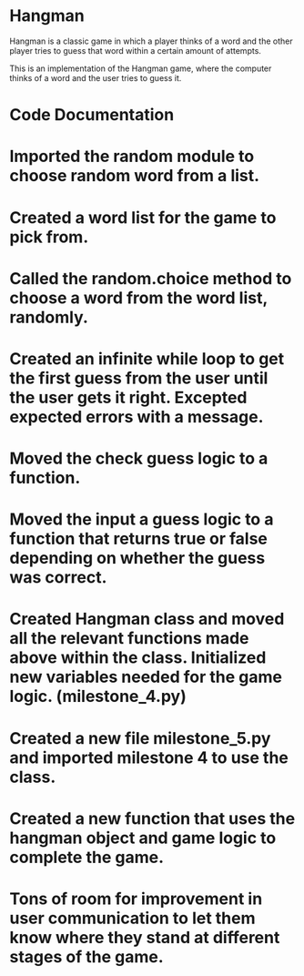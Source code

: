 # Hangman
Hangman is a classic game in which a player thinks of a word and the other player tries to guess that word within a certain amount of attempts.

This is an implementation of the Hangman game, where the computer thinks of a word and the user tries to guess it. 

# Code Documentation

# Imported the random module to choose random word from a list.
# Created a word list for the game to pick from.
# Called the random.choice method to choose a word from the word list, randomly.
# Created an infinite while loop to get the first guess from the user until the user gets it right. Excepted expected errors with a message.
# Moved the check guess logic to a function.
# Moved the input a guess logic to a function that returns true or false depending on whether the guess was correct.
# Created Hangman class and moved all the relevant functions made above within the class. Initialized new variables needed for the game logic. (milestone_4.py)

# Created a new file milestone_5.py and imported milestone 4 to use the class.
# Created a new function that uses the hangman object and game logic to complete the game.
# Tons of room for improvement in user communication to let them know where they stand at different stages of the game.